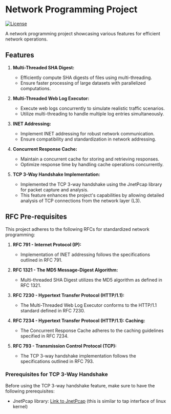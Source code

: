 # Network Programming Project

[![License](https://img.shields.io/badge/license-MIT-blue.svg)](LICENSE)

A network programming project showcasing various features for efficient network operations.

## Features

1. **Multi-Threaded SHA Digest:**
   - Efficiently compute SHA digests of files using multi-threading.
   - Ensure faster processing of large datasets with parallelized computations.

2. **Multi-Threaded Web Log Executor:**
   - Execute web logs concurrently to simulate realistic traffic scenarios.
   - Utilize multi-threading to handle multiple log entries simultaneously.

3. **INET Addressing:**
   - Implement INET addressing for robust network communication.
   - Ensure compatibility and standardization in network addressing.

4. **Concurrent Response Cache:**
   - Maintain a concurrent cache for storing and retrieving responses.
   - Optimize response time by handling cache operations concurrently.

5. **TCP 3-Way Handshake Implementation:**
   - Implemented the TCP 3-way handshake using the JnetPcap library for packet capture and analysis.
   - This feature enhances the project's capabilities by allowing detailed analysis of TCP connections from the network layer (L3).

## RFC Pre-requisites

This project adheres to the following RFCs for standardized network programming:

1. **RFC 791 - Internet Protocol (IP):**
   - Implementation of INET addressing follows the specifications outlined in RFC 791.

2. **RFC 1321 - The MD5 Message-Digest Algorithm:**
   - Multi-threaded SHA Digest utilizes the MD5 algorithm as defined in RFC 1321.

3. **RFC 7230 - Hypertext Transfer Protocol (HTTP/1.1):**
   - The Multi-Threaded Web Log Executor conforms to the HTTP/1.1 standard defined in RFC 7230.

4. **RFC 7234 - Hypertext Transfer Protocol (HTTP/1.1): Caching:**
   - The Concurrent Response Cache adheres to the caching guidelines specified in RFC 7234.

5. **RFC 793 - Transmission Control Protocol (TCP):**
   - The TCP 3-way handshake implementation follows the specifications outlined in RFC 793.

### Prerequisites for TCP 3-Way Handshake

Before using the TCP 3-way handshake feature, make sure to have the following prerequisites:

- JnetPcap library: [Link to JnetPcap](https://www.jnetpcap.com/) (this is similar to tap interface of linux kernel)

